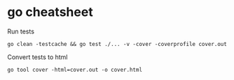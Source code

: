 # go cheatsheet

Run tests 
```
go clean -testcache && go test ./... -v -cover -coverprofile cover.out
```
Convert tests to html
```
go tool cover -html=cover.out -o cover.html
```
